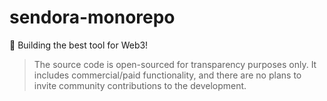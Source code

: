 # sendora-monorepo

🚀 Building the best tool for Web3!

> The source code is open-sourced for transparency purposes only. It includes commercial/paid functionality, and there are no plans to invite community contributions to the development.